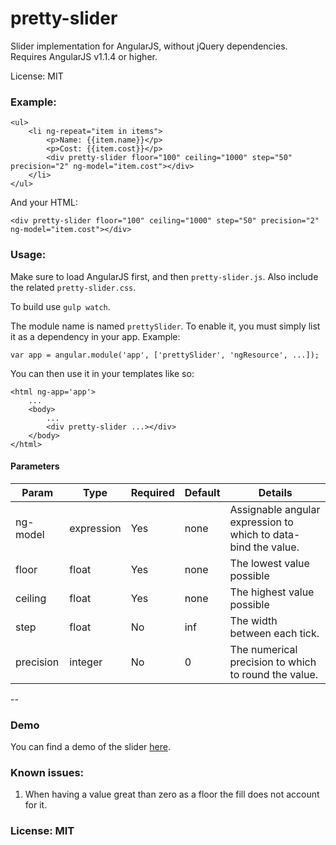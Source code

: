 pretty-slider
==============

Slider implementation for AngularJS, without jQuery dependencies. Requires AngularJS v1.1.4 or higher.

License: MIT

### Example:

    <ul>
        <li ng-repeat="item in items">
            <p>Name: {{item.name}}</p>
            <p>Cost: {{item.cost}}</p>
            <div pretty-slider floor="100" ceiling="1000" step="50" precision="2" ng-model="item.cost"></div>
        </li>
    </ul>

And your HTML:

    <div pretty-slider floor="100" ceiling="1000" step="50" precision="2" ng-model="item.cost"></div>

### Usage:

Make sure to load AngularJS first, and then `pretty-slider.js`. Also include the related `pretty-slider.css`.

To build use `gulp watch`.

The module name is named `prettySlider`. To enable it, you must simply list it as a dependency in your app. Example:

    var app = angular.module('app', ['prettySlider', 'ngResource', ...]);

You can then use it in your templates like so:

    <html ng-app='app'>
        ...
        <body>
            ...
            <div pretty-slider ...></div>
        </body>
    </html>

#### Parameters
|Param      |Type   |Required |Default |Details |
|-----------|-------|---------|--------|--------|
|ng-model   |expression |Yes  |none    |Assignable angular expression to which to data-bind the value. |
|floor      |float  |Yes      |none    |The lowest value possible |
|ceiling    |float  |Yes      |none    |The highest value possible |
|step       |float  |No       |inf     |The width between each tick. |
|precision  |integer|No       |0       |The numerical precision to which to round the value. |
--

### Demo

You can find a demo of the slider [here](http://gonzalovazquez.ca/projects/angular-slider/).

### Known issues:

1. When having a value great than zero as a floor the fill does not account for it.

### License: MIT
